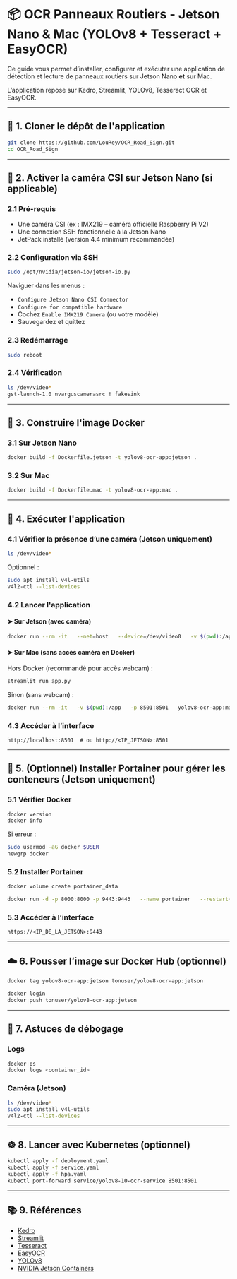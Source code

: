# 📦 OCR Panneaux Routiers - Jetson Nano & Mac (YOLOv8 + Tesseract + EasyOCR)

Ce guide vous permet d’installer, configurer et exécuter une application de détection et lecture de panneaux routiers sur Jetson Nano **et** sur Mac.

L’application repose sur Kedro, Streamlit, YOLOv8, Tesseract OCR et EasyOCR.

---

## 🧬 1. Cloner le dépôt de l'application

```bash
git clone https://github.com/LouRey/OCR_Road_Sign.git
cd OCR_Road_Sign
```

---

## 🔧 2. Activer la caméra CSI sur Jetson Nano (si applicable)

### 2.1 Pré-requis

- Une caméra CSI (ex : IMX219 – caméra officielle Raspberry Pi V2)
- Une connexion SSH fonctionnelle à la Jetson Nano
- JetPack installé (version 4.4 minimum recommandée)

### 2.2 Configuration via SSH

```bash
sudo /opt/nvidia/jetson-io/jetson-io.py
```

Naviguer dans les menus :
- `Configure Jetson Nano CSI Connector`
- `Configure for compatible hardware`
- Cochez `Enable IMX219 Camera` (ou votre modèle)
- Sauvegardez et quittez

### 2.3 Redémarrage

```bash
sudo reboot
```

### 2.4 Vérification

```bash
ls /dev/video*
gst-launch-1.0 nvarguscamerasrc ! fakesink
```

---

## 🐳 3. Construire l'image Docker

### 3.1 Sur Jetson Nano

```bash
docker build -f Dockerfile.jetson -t yolov8-ocr-app:jetson .
```

### 3.2 Sur Mac

```bash
docker build -f Dockerfile.mac -t yolov8-ocr-app:mac .
```

---

## 🚀 4. Exécuter l'application

### 4.1 Vérifier la présence d’une caméra (Jetson uniquement)

```bash
ls /dev/video*
```

Optionnel :

```bash
sudo apt install v4l-utils
v4l2-ctl --list-devices
```

### 4.2 Lancer l'application

#### ➤ Sur Jetson (avec caméra)

```bash
docker run --rm -it   --net=host   --device=/dev/video0   -v $(pwd):/app   -p 8501:8501   yolov8-ocr-app:jetson
```

#### ➤ Sur Mac (sans accès caméra en Docker)

Hors Docker (recommandé pour accès webcam) :

```bash
streamlit run app.py
```

Sinon (sans webcam) :

```bash
docker run --rm -it   -v $(pwd):/app   -p 8501:8501   yolov8-ocr-app:mac
```

### 4.3 Accéder à l’interface

```
http://localhost:8501  # ou http://<IP_JETSON>:8501
```

---

## 🧰 5. (Optionnel) Installer Portainer pour gérer les conteneurs (Jetson uniquement)

### 5.1 Vérifier Docker

```bash
docker version
docker info
```

Si erreur :
```bash
sudo usermod -aG docker $USER
newgrp docker
```

### 5.2 Installer Portainer

```bash
docker volume create portainer_data

docker run -d -p 8000:8000 -p 9443:9443   --name portainer   --restart=always   -v /var/run/docker.sock:/var/run/docker.sock   -v portainer_data:/data   portainer/portainer-ce:latest
```

### 5.3 Accéder à l’interface

```
https://<IP_DE_LA_JETSON>:9443
```

---

## ☁️ 6. Pousser l’image sur Docker Hub (optionnel)

```bash
docker tag yolov8-ocr-app:jetson tonuser/yolov8-ocr-app:jetson

docker login
docker push tonuser/yolov8-ocr-app:jetson
```

---

## 🧪 7. Astuces de débogage

### Logs

```bash
docker ps
docker logs <container_id>
```

### Caméra (Jetson)

```bash
ls /dev/video*
sudo apt install v4l-utils
v4l2-ctl --list-devices
```

---

## ☸️ 8. Lancer avec Kubernetes (optionnel)

```bash
kubectl apply -f deployment.yaml
kubectl apply -f service.yaml
kubectl apply -f hpa.yaml
kubectl port-forward service/yolov8-10-ocr-service 8501:8501
```

---

## 📚 9. Références

- [Kedro](https://kedro.readthedocs.io/)
- [Streamlit](https://docs.streamlit.io/)
- [Tesseract](https://tesseract-ocr.github.io/)
- [EasyOCR](https://github.com/JaidedAI/EasyOCR)
- [YOLOv8](https://docs.ultralytics.com/models/yolov8/)
- [NVIDIA Jetson Containers](https://catalog.ngc.nvidia.com/orgs/nvidia/containers)
